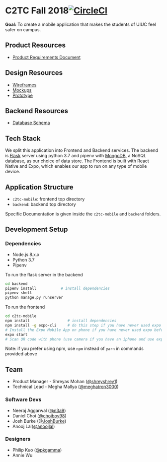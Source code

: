 # C2TC Fall 2018[![CircleCI](https://circleci.com/gh/hack4impact-uiuc/c2tc-fall-2018.svg?style=svg)](https://circleci.com/gh/hack4impact-uiuc/c2tc-fall-2018)

**Goal:** To create a mobile application that makes the students of UIUC feel safer on campus.

## Product Resources

* [Product Requirements Document](https://docs.google.com/document/d/1ZJVwFBKqaSK1ENXhDKrxS_6lCu60Nlf_htJgafS6m0w/edit?usp=sharing)

## Design Resources

* [Wireframes](https://sketch.cloud/s/45Dzo)
* [Mockups](https://philkuo.com/hack4impact/c2tc_mockup_current/)
* [Prototype](https://sketch.cloud/s/AJ9Ky/PrjlrQ/play)

## Backend Resources

* [Database Schema](https://github.com/hack4impact-uiuc/c2tc-fall-2018/blob/master/docs/api_docs.md)

## Tech Stack

We split this application into Frontend and Backend services. The backend is [Flask](http://flask.pocoo.org/) server using python 3.7 and pipenv with [MongoDB](https://docs.mongodb.com/), a NoSQL database, as our choice of data store. The Frontend is built with React Native and Expo, which enables our app to run on any type of mobile device. 

## Application Structure 

* `c2tc-mobile`: frontend top directory
* `backend`: backend top directory

Specific Documentation is given inside the `c2tc-mobile` and `backend` folders.

## Development Setup

### Dependencies

* Node.js 8.x.x
* Python 3.7
* Pipenv

To run the flask server in the backend

```bash
cd backend
pipenv install           # install dependencies
pipenv shell
python manage.py runserver
```

To run the frontend

```bash
cd c2tc-mobile
npm install                 # install dependencies
npm install -g expo-cli     # do this step if you have never used expo before.
# Install the Expo Mobile App on phone if you have never used expo before.
expo start
# Scan QR code with phone (use camera if you have an iphone and use expo app if you have an android.)
```

Note: if you prefer using npm, use `npm` instead of `yarn` in commands provided above

## Team

* Product Manager - Shreyas Mohan ([@shreyshrey1](https://github.com/shreyshrey1))
* Technical Lead - Megha Mallya ([@meghatron3000](https://github.com/meghatron3000))

### Software Devs

* Neeraj Aggarwal ([@n3a9](https://github.com/n3a9))
* Daniel Choi ([@choiboy98](https://github.com/choiboy98))
* Josh Burke ([@JoshBurke](https://github.com/JoshBurke))
* Anooj Lal([@anoojlal](https://github.com/anoojlal))

### Designers
* Philip Kuo ([@pkgamma](https://github.com/pkgamma))
* Annie Wu
